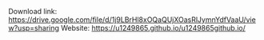Download link: https://drive.google.com/file/d/1j9LBrHl8xOQaQUjXOasRlJymnYdfVaaU/view?usp=sharing
Website: https://u1249865.github.io/u1249865github.io/
